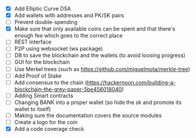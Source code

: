 - [X] Add Elliptic Curve DSA
- [X] Add wallets with addresses and PK/SK pairs
- [ ] Prevent double-spending
- [X] Make sure that only available coins can be spent and that there's enough fee which goes to the correct place
- [ ] REST interface
- [ ] P2P using websocket (ws package)
- [ ] DB to save the blockchain and the wallets (to avoid loosing progress)
- [ ] GUI for the blockchain
- [ ] Use Merkel trees (such as https://github.com/miguelmota/merkle-tree)
- [ ] Add Proof of Stake
- [ ] Add consensus to the chain (https://hackernoon.com/building-a-blockchain-the-grey-paper-5be456018040)
- [ ] Adding Smart contracts
- [ ] Changing BANK into a proper wallet (so hide the sk and promote its wallet to itself)
- [ ] Making sure the documentation covers the source modules
- [ ] Create a logo for the coin
- [X] Add a code coverage check